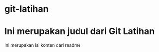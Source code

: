 # git-latihan


<h1>Ini merupakan judul dari Git Latihan</h1>
<p>Ini merupakan isi konten dari readme</p>



